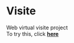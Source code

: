 # Visite
Web virtual visite project <br>
To try this, click <a href="https://www.tsidika.net" target="_blank"><b>here</b></a>
